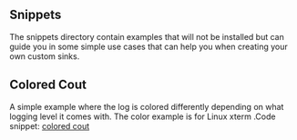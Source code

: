 ## Snippets
The snippets directory contain examples that will not be installed
but can guide you in some simple use cases that can help you when 
creating your own custom sinks. 


## Colored Cout
A simple example where the log is colored differently depending on what
logging level it comes with. The color example is for Linux xterm
.Code snippet: [colored cout](ColorCoutSink.hpp)


